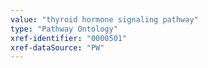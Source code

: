 ```yaml
---
value: "thyroid hormone signaling pathway"
type: "Pathway Ontology"
xref-identifier: "0000501"
xref-dataSource: "PW"
---
```


